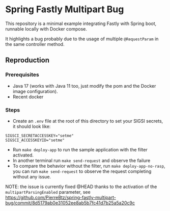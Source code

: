 # Spring Fastly Multipart Bug

This repository is a minimal example integrating Fastly with Spring boot, runnable locally with Docker compose.

It highlights a bug probably due to the usage of multiple `@RequestParam` in the same controller method.

## Reproduction

### Prerequisites

* Java 17 (works with Java 11 too, just modify the pom and the Docker image configuration).
* Recent docker

### Steps

* Create an `.env` file at the root of this directory to set your SIGSI secrets, it should look like:

```.dotenv
SIGSCI_SECRETACCESSKEY="setme"
SIGSCI_ACCESSKEYID="setme"
```

* Run `make deploy-app` to run the sample application with the filter activated.
* In another terminal run `make send-request` and observe the failure
* To compare the behavior without the filter, run `make deploy-app-no-rasp`, you can run `make send-request` to observe
the request completing without any issue.

NOTE: the issue is currently fixed @HEAD thanks to the activation of the `multipartParsingEnabled` parameter, see
https://github.com/PierreBtz/spring-fastly-multipart-bug/commit/8d5179ab0e31052ee8ab5b7fc41d7b25a5a20c9c